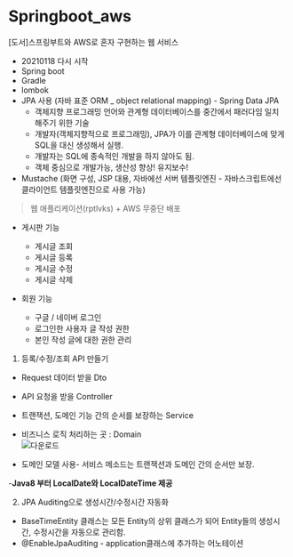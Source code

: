 # Springboot_aws
[도서]스프링부트와 AWS로 혼자 구현하는 웹 서비스

- 20210118 다시 시작 
- Spring boot
- Gradle
- lombok
- JPA 사용 (자바 표준 ORM _ object relational mapping) - Spring Data JPA
  - 객체지향 프로그래밍 언어와 관계형 데이터베이스를 중간에서 패러다임 일치 해주기 위한 기술 
  - 개발자(객체지향적으로 프로그래밍), JPA가 이를 관계형 데이터베이스에 맞게 SQL을 대신 생성해서 실행.
  - 개발자는 SQL에 종속적인 개발을 하지 않아도 됨. 
  - 객체 중심으로 개발가능, 생산성 향상! 유지보수!
 - Mustache (화면 구성, JSP 대용, 자바에선 서버 템플릿엔진 - 자바스크립트에선 클라이언트 템플릿엔진으로 사용 가능)
  
  
  
 > 웹 애플리케이션(rptlvks) + AWS 무중단 배포 
 - 게시판 기능 
   - 게시글 조회
   - 게시글 등록
   - 게시글 수정
   - 게시글 삭제
   
 - 회원 기능 
   - 구글 / 네이버 로그인
   - 로그인한 사용자 글 작성 권한
   - 본인 작성 글에 대한 권한 관리



1) 등록/수정/조회 API 만들기
- Request 데이터 받을 Dto
- API 요청을 받을 Controller
- 트랜잭션, 도메인 기능 간의 순서를 보장하는 Service

- 비즈니스 로직 처리하는 곳 : Domain <br>
![다운로드](https://user-images.githubusercontent.com/48319693/105595433-c5ed9b80-5dd6-11eb-8bb3-eff7c480ab71.png)
    
- 도메인 모델 사용- 서비스 메소드는 트랜잭션과 도메인 간의 순서만 보장.

-<b>Java8 부터 LocalDate와 LocalDateTime 제공</b>


2) JPA Auditing으로 생성시간/수정시간 자동화
- BaseTimeEntity 클래스는 모든 Entity의 상위 클래스가 되어 Entity들의 생성시간, 수정시간을 자동으로 관리함.
- @EnableJpaAuditing - application클래스에 추가하는 어노테이션 

